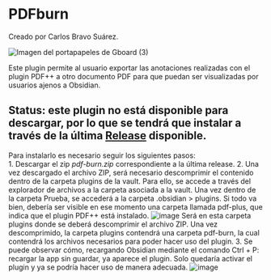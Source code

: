 # PDFburn

Creado por Carlos Bravo Suárez.

![Imagen del portapapeles de Gboard (3)](https://github.com/user-attachments/assets/2f8e5378-5993-4746-9cba-236159cbf8d1)

Este plugin permite al usuario exportar las anotaciones realizadas con el plugin PDF++ a otro documento PDF para que puedan ser visualizadas por usuarios ajenos a Obsidian.

## Status: este plugin no está disponible para descargar, por lo que se tendrá que instalar a través de la última [Release](https://github.com/cbsuarez14/obsidian-pdf-burn/releases) disponible.

Para instalarlo es necesario seguir los siguientes pasos:<br>
	1. Descargar el zip _pdf-burn.zip_ correspondiente a la última release.
 	2. Una vez descargado el archivo ZIP, será necesario descomprimir el contenido dentro de la carpeta plugins de la vault. Para ello, se accede a través del explorador de archivos a la carpeta asociada a la vault. Una vez dentro de la carpeta Prueba, se accederá a la carpeta .obsidian > plugins. Si todo va bien, debería ser visible en ese momento una carpeta 			llamada pdf-plus, que indica que el plugin PDF++ está instalado.
  	![image](https://github.com/user-attachments/assets/92c6e1ae-2401-4c4f-9c0e-ddbf2b65e50b)
   	Será en esta carpeta plugins donde se deberá descomprimir el archivo ZIP. Una vez descomprimido, la carpeta plugins contendrá una carpeta pdf-burn, la cual contendrá los archivos necesarios para poder hacer uso del plugin.
	3. Se puede observar cómo, recargando Obsidian mediante el comando Ctrl + P: recargar la app sin guardar, ya aparece el plugin. Solo quedaría activar el plugin y ya se podría hacer uso de manera adecuada.
 	![image](https://github.com/user-attachments/assets/f9436068-e4bf-4fdc-aa2d-3a460fc2af8f)


